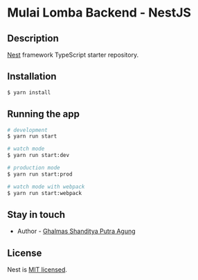 # Mulai Lomba Backend - NestJS

## Description

[Nest](https://github.com/nestjs/nest) framework TypeScript starter repository.

## Installation

```bash
$ yarn install
```

## Running the app

```bash
# development
$ yarn run start

# watch mode
$ yarn run start:dev

# production mode
$ yarn run start:prod

# watch mode with webpack
$ yarn run start:webpack
```

## Stay in touch

- Author - [Ghalmas Shanditya Putra Agung](https://github.com/ghalmasshandityaaa)

## License

Nest is [MIT licensed](LICENSE).
